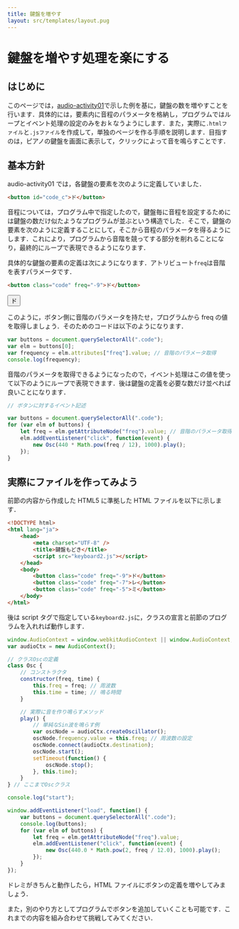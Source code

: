 ```yaml
---
title: 鍵盤を増やす
layout: src/templates/layout.pug
---
```


# 鍵盤を増やす処理を楽にする

## はじめに

このページでは，[audio-activity01](./audio-activity01.html)で示した例を基に，鍵盤の数を増やすことを行います．具体的には，要素内に音程のパラメータを格納し，プログラムではループとイベント処理の設定のみをおｋなうようにします．また，実際に`.htmlファイル`と`.jsファイル`を作成して，単独のページを作る手順を説明します．目指すのは，ピアノの鍵盤を画面に表示して，クリックによって音を鳴らすことです．

## 基本方針

audio-activity01 では，各鍵盤の要素を次のように定義していました．

```html hl
<button id="code_c">ド</button>
```

音程については，プログラム中で指定したので，鍵盤毎に音程を設定するためには鍵盤の数だけ似たようなプログラムが並ぶという構造でした．そこで，鍵盤の要素を次のように定義することにして，そこから音程のパラメータを得るようにします．これにより，プログラムから音階を競ってする部分を削れることになり，最終的にループで表現できるようになります．

具体的な鍵盤の要素の定義は次にようになります．アトリビュート`freq`は音階を表すパラメータです．

```html hl
<button class="code" freq="-9">ド</button>
```

<button class="code" freq="-9">ド</button>

このように，ボタン側に音階のパラメータを持たせ，プログラムから freq の値を取得しましょう．そのためのコードは以下のようになります．

```javascript runnable editable console
var buttons = document.querySelectorAll(".code");
var elm = buttons[0];
var frequency = elm.attributes["freq"].value; // 音階のパラメータ取得
console.log(frequency);
```

音階のパラメータを取得できるようになったので，イベント処理はこの値を使って以下のようにループで表現できます．後は鍵盤の定義を必要な数だけ並べれば良いことになります．

```javascript hl
// ボタンに対するイベント記述

var buttons = document.querySelectorAll(".code");
for (var elm of buttons) {
    let freq = elm.getAttributeNode("freq").value; // 音階のパラメータ取得
    elm.addEventListener("click", function(event) {
        new Osc(440 * Math.pow(freq / 12), 1000).play();
    });
}
```

## 実際にファイルを作ってみよう

前節の内容から作成した HTML5 に準拠した HTML ファイルを以下に示します．

```html hl
<!DOCTYPE html>
<html lang="ja">
    <head>
        <meta charset="UTF-8" />
        <title>鍵盤もどき</title>
        <script src="keyboard2.js"></script>
    </head>
    <body>
        <button class="code" freq="-9">ド</button>
        <button class="code" freq="-7">レ</button>
        <button class="code" freq="-5">ミ</button>
    </body>
</html>
```

後は script タグで指定している`keyboard2.js`に，クラスの宣言と前節のプログラムを入れれば動作します．

```javascript once editable
window.AudioContext = window.webkitAudioContext || window.AudioContext;
var audioCtx = new AudioContext();

// クラスOscの定義
class Osc {
    // コンストラクタ
    constructor(freq, time) {
        this.freq = freq; // 周波数
        this.time = time; // 鳴る時間
    }

    // 実際に音を作り鳴らすメソッド
    play() {
        // 単純なSin波を鳴らす例
        var oscNode = audioCtx.createOscillator();
        oscNode.frequency.value = this.freq; // 周波数の設定
        oscNode.connect(audioCtx.destination);
        oscNode.start();
        setTimeout(function() {
            oscNode.stop();
        }, this.time);
    }
} // ここまでOscクラス

console.log("start");

window.addEventListener("load", function() {
    var buttons = document.querySelectorAll(".code");
    console.log(buttons);
    for (var elm of buttons) {
        let freq = elm.getAttributeNode("freq").value;
        elm.addEventListener("click", function(event) {
            new Osc(440.0 * Math.pow(2, freq / 12.0), 1000).play();
        });
    }
});
```

ドレミがきちんと動作したら，HTML ファイルにボタンの定義を増やしてみましょう．

また，別のやり方としてプログラムでボタンを追加していくことも可能です．これまでの内容を組み合わせて挑戦してみてください．
